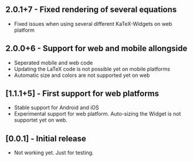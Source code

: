 ## 2.0.1+7 - Fixed rendering of several equations

 * Fixed issues when using several different KaTeX-Widgets on web platform

## 2.0.0+6 - Support for web and mobile allongside

 * Seperated mobile and web code
 * Updating the LaTeX code is not possible yet on mobile platforms
 * Automatic size and colors are not supported yet on web

## [1.1.1+5] - First support for web platforms

* Stable support for Android and iOS
* Experimental support for web platform. Auto-sizing the Widget is not supportet yet on web.

## [0.0.1] - Initial release

* Not working yet. Just for testing.
